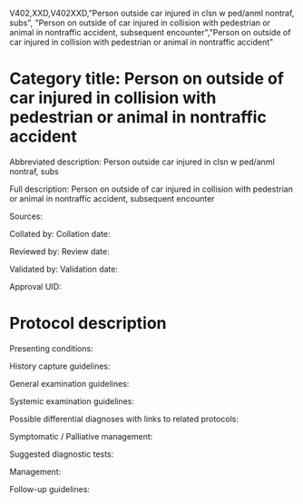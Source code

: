 V402,XXD,V402XXD,"Person outside car injured in clsn w ped/anml nontraf, subs", "Person on outside of car injured in collision with pedestrian or animal in nontraffic accident, subsequent encounter","Person on outside of car injured in collision with pedestrian or animal in nontraffic accident"
# Category title: Person on outside of car injured in collision with pedestrian or animal in nontraffic accident

Abbreviated description: Person outside car injured in clsn w ped/anml nontraf, subs

Full description: Person on outside of car injured in collision with pedestrian or animal in nontraffic accident, subsequent encounter

Sources:

Collated by:
Collation date:

Reviewed by:
Review date:

Validated by:
Validation date:

Approval UID:

# Protocol description

Presenting conditions:

History capture guidelines:

General examination guidelines:

Systemic examination guidelines:

Possible differential diagnoses with links to related protocols:

Symptomatic / Palliative management:

Suggested diagnostic tests:

Management:

Follow-up guidelines:
